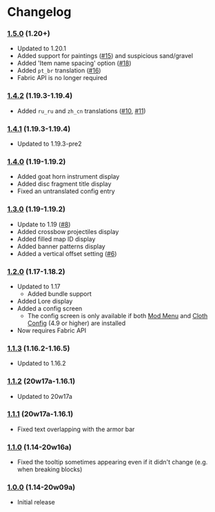 # Changelog

### [1.5.0] (1.20+)
- Updated to 1.20.1
- Added support for paintings ([#15](https://github.com/A5b84/held-item-info/issues/15)) and suspicious sand/gravel
- Added 'Item name spacing' option ([#18](https://github.com/A5b84/held-item-info/issues/18))
- Added `pt_br` translation ([#16](https://github.com/A5b84/held-item-info/pull/16))
- Fabric API is no longer required

### [1.4.2] (1.19.3-1.19.4)
- Added `ru_ru` and `zh_cn` translations ([#10](https://github.com/A5b84/held-item-info/pull/10), [#11](https://github.com/A5b84/held-item-info/pull/11))

### [1.4.1] (1.19.3-1.19.4)
- Updated to 1.19.3-pre2

### [1.4.0] (1.19-1.19.2)
- Added goat horn instrument display
- Added disc fragment title display
- Fixed an untranslated config entry

### [1.3.0] (1.19-1.19.2)
- Update to 1.19 ([#8](https://github.com/A5b84/held-item-info/issues/8))
- Added crossbow projectiles display
- Added filled map ID display
- Added banner patterns display
- Added a vertical offset setting ([#6](https://github.com/A5b84/held-item-info/issues/6))

### [1.2.0] (1.17-1.18.2)
- Updated to 1.17
    - Added bundle support
- Added Lore display 
- Added a config screen
    - The config screen is only available if both [Mod Menu](https://www.curseforge.com/minecraft/mc-mods/modmenu) and [Cloth Config](https://www.curseforge.com/minecraft/mc-mods/cloth-config) (4.9 or higher) are installed
- Now requires Fabric API

### [1.1.3] (1.16.2-1.16.5)
- Updated to 1.16.2

### [1.1.2] (20w17a-1.16.1)
- Updated to 20w17a

### [1.1.1] (20w17a-1.16.1)
- Fixed text overlapping with the armor bar

### [1.1.0] (1.14-20w16a)
- Fixed the tooltip sometimes appearing even if it didn't change (e.g. when breaking blocks)

### [1.0.0] (1.14-20w09a)
- Initial release

[1.0.0]: https://github.com/A5b84/dark-loading-screen/releases/tag/v1.0.0
[1.1.0]: https://github.com/A5b84/dark-loading-screen/releases/tag/v1.1.0
[1.1.1]: https://github.com/A5b84/dark-loading-screen/releases/tag/v1.1.1
[1.1.2]: https://github.com/A5b84/dark-loading-screen/releases/tag/v1.1.2
[1.1.3]: https://github.com/A5b84/dark-loading-screen/releases/tag/v1.1.3
[1.2.0]: https://github.com/A5b84/dark-loading-screen/releases/tag/v1.2.0
[1.3.0]: https://github.com/A5b84/dark-loading-screen/releases/tag/v1.3.0
[1.4.0]: https://github.com/A5b84/dark-loading-screen/releases/tag/v1.4.0
[1.4.1]: https://github.com/A5b84/dark-loading-screen/releases/tag/v1.4.1
[1.4.2]: https://github.com/A5b84/dark-loading-screen/releases/tag/v1.4.2
[1.5.0]: https://github.com/A5b84/dark-loading-screen/releases/tag/v1.5.0

